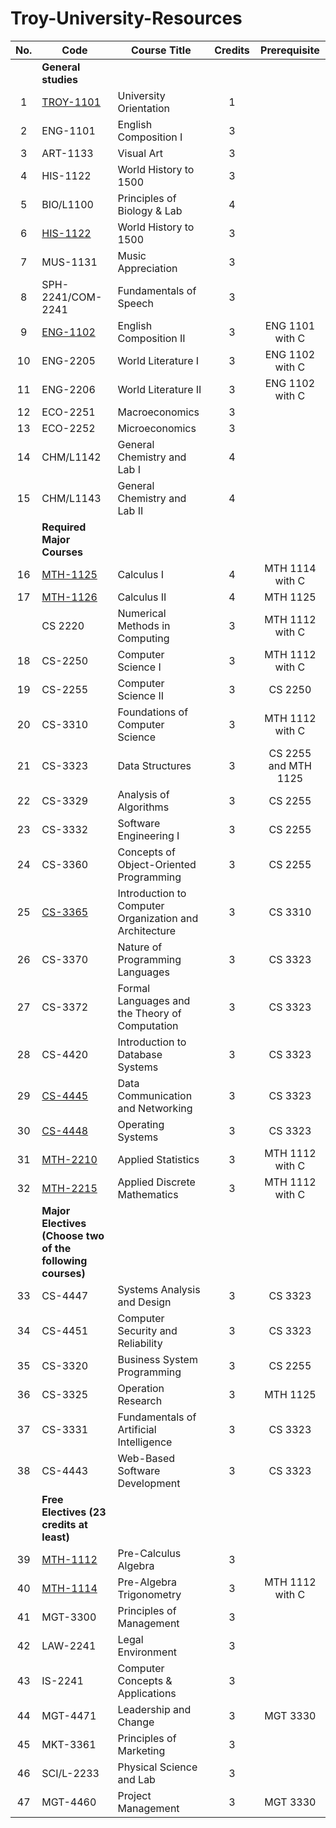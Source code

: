 # Troy-University-Resources

| No. | Code                                                      | Course Title                                           | Credits | Prerequisite         |
|:---:| --------------------------------------------------------- | ------------------------------------------------------ |:-------:|:--------------------:|
|     | **General studies**                                       |                                                        |         |                      |
| 1   | [TROY-1101]                                               | University Orientation                                 | 1       |                      |
| 2   | ENG-1101                                                  | English Composition I                                  | 3       |                      |
| 3   | ART-1133                                                  | Visual Art                                             | 3       |                      |
| 4   | HIS-1122                                                  | World History to 1500                                  | 3       |                      |
| 5   | BIO/L1100                                                 | Principles of Biology & Lab                            | 4       |                      |
| 6   | [HIS-1122]                                                | World History to 1500                                  | 3       |                      |
| 7   | MUS-1131                                                  | Music Appreciation                                     | 3       |                      |
| 8   | SPH-2241/COM-2241                                         | Fundamentals of Speech                                 | 3       |                      |
| 9   | [ENG-1102]                                                | English Composition II                                 | 3       | ENG 1101 with C      |
| 10  | ENG-2205                                                  | World Literature I                                     | 3       | ENG 1102 with C      |
| 11  | ENG-2206                                                  | World Literature II                                    | 3       | ENG 1102 with C      |
| 12  | ECO-2251                                                  | Macroeconomics                                         | 3       |                      |
| 13  | ECO-2252                                                  | Microeconomics                                         | 3       |                      |
| 14  | CHM/L1142                                                 | General Chemistry and Lab I                            | 4       |                      |
| 15  | CHM/L1143                                                 | General Chemistry and Lab II                           | 4       |                      |
|     | **Required Major Courses**                                |                                                        |         |                      |
| 16  | [MTH-1125]                                                | Calculus I                                             | 4       | MTH 1114 with C      |
| 17  | [MTH-1126]                                                | Calculus II                                            | 4       | MTH 1125             |
|     | CS 2220                                                   | Numerical Methods in Computing                         | 3       | MTH 1112 with C      |
| 18  | CS-2250                                                   | Computer Science I                                     | 3       | MTH 1112 with C      |
| 19  | CS-2255                                                   | Computer Science II                                    | 3       | CS 2250              |
| 20  | CS-3310                                                   | Foundations of Computer Science                        | 3       | MTH 1112 with C      |
| 21  | CS-3323                                                   | Data Structures                                        | 3       | CS 2255 and MTH 1125 |
| 22  | CS-3329                                                   | Analysis of Algorithms                                 | 3       | CS 2255              |
| 23  | CS-3332                                                   | Software Engineering I                                 | 3       | CS 2255              |
| 24  | CS-3360                                                   | Concepts of Object-Oriented Programming                | 3       | CS 2255              |
| 25  | [CS-3365]                                                 | Introduction to Computer Organization and Architecture | 3       | CS 3310              |
| 26  | CS-3370                                                   | Nature of Programming Languages                        | 3       | CS 3323              |
| 27  | CS-3372                                                   | Formal Languages and the Theory of Computation         | 3       | CS 3323              |
| 28  | CS-4420                                                   | Introduction to Database Systems                       | 3       | CS 3323              |
| 29  | [CS-4445]                                                 | Data Communication and Networking                      | 3       | CS 3323              |
| 30  | [CS-4448]                                                 | Operating Systems                                      | 3       | CS 3323              |
| 31  | [MTH-2210]                                                | Applied Statistics                                     | 3       | MTH 1112 with C      |
| 32  | [MTH-2215]                                                | Applied Discrete Mathematics                           | 3       | MTH 1112 with C      |
|     | **Major Electives (Choose two of the following courses)** |                                                        |         |                      |
| 33  | CS-4447                                                   | Systems Analysis and Design                            | 3       | CS 3323              |
| 34  | CS-4451                                                   | Computer Security and Reliability                      | 3       | CS 3323              |
| 35  | CS-3320                                                   | Business System Programming                            | 3       | CS 2255              |
| 36  | CS-3325                                                   | Operation Research                                     | 3       | MTH 1125             |
| 37  | CS-3331                                                   | Fundamentals of Artificial Intelligence                | 3       | CS 3323              |
| 38  | CS-4443                                                   | Web-Based Software Development                         | 3       | CS 3323              |
|     | **Free Electives (23 credits at least)**                  |                                                        |         |                      |
| 39  | [MTH-1112]                                                | Pre-Calculus Algebra                                   | 3       |                      |
| 40  | [MTH-1114]                                                | Pre-Algebra Trigonometry                               | 3       | MTH 1112 with C      |
| 41  | MGT-3300                                                  | Principles of Management                               | 3       |                      |
| 42  | LAW-2241                                                  | Legal Environment                                      | 3       |                      |
| 43  | IS-2241                                                   | Computer Concepts & Applications                       | 3       |                      |
| 44  | MGT-4471                                                  | Leadership and Change                                  | 3       | MGT 3330             |
| 45  | MKT-3361                                                  | Principles of Marketing                                | 3       |                      |
| 46  | SCI/L-2233                                                | Physical Science and Lab                               | 3       |                      |
| 47  | MGT-4460                                                  | Project Management                                     | 3       | MGT 3330             |

[ENG-1102]: ./ENG1102/

[MTH-1112]: ./MTH1112/

[MTH-1114]: ./MTH1114/

[MTH-1125]: ./MTH1125-1126-Calculus/

[MTH-1126]: ./MTH1125-1126-Calculus/

[HIS-1122]: ./HIS1122/

[CS-3365]: ./CS365/

[CS-4445]: ./CS4445/

[CS-4448]: ./CS4448/

[TROY-1101]: ./TROY101/

[MTH-2215]: ./MTH2215/

[MTH-2210]: ./MTH210/
